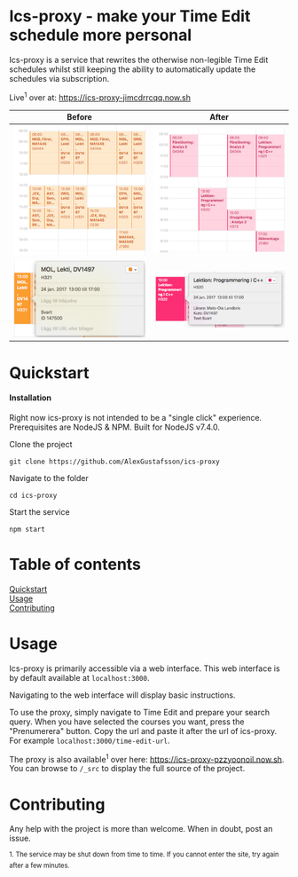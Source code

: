 Ics-proxy - make your Time Edit schedule more personal
======

Ics-proxy is a service that rewrites the otherwise non-legible Time Edit schedules whilst still keeping the ability to automatically update the schedules via subscription.

Live<sup>1</sup> over at: https://ics-proxy-jimcdrrcqq.now.sh

[before]: https://github.com/AlexGustafsson/ics-proxy/raw/master/assets/before.png "Before"

[after]: https://github.com/AlexGustafsson/ics-proxy/raw/master/assets/after.png "After"

[before-detail]: https://github.com/AlexGustafsson/ics-proxy/raw/master/assets/before-detail.png "Before detail"

[after-detail]: https://github.com/AlexGustafsson/ics-proxy/raw/master/assets/after-detail.png "After detail"

| Before        | After       |
| ------------- |-------------|
| ![Before][before] | ![After][after] |
| ![Before detail][before-detail] | ![After detail][after-detail] |

# Quickstart
<a name="quickstart"></a>


#### Installation
Right now ics-proxy is not intended to be a "single click" experience. Prerequisites are NodeJS & NPM. Built for NodeJS v7.4.0.

Clone the project
```
git clone https://github.com/AlexGustafsson/ics-proxy
```
Navigate to the folder
```
cd ics-proxy
```
Start the service
```
npm start
```

# Table of contents

[Quickstart](#quickstart)<br/>
[Usage](#usage)<br/>
[Contributing](#contributing)

# Usage
<a name="usage"></a>
Ics-proxy is primarily accessible via a web interface. This web interface is by default available at `localhost:3000`.

Navigating to the web interface will display basic instructions.

To use the proxy, simply navigate to Time Edit and prepare your search query. When you have selected the courses you want, press the "Prenumerera" button. Copy the url and paste it after the url of ics-proxy. For example `localhost:3000/time-edit-url`.

The proxy is also available<sup>1</sup> over here: https://ics-proxy-pzzyoonoil.now.sh. You can browse to `/_src` to display the full source of the project.

# Contributing
<a name="contributing"></a>

Any help with the project is more than welcome. When in doubt, post an issue.

<sup>1. The service may be shut down from time to time. If you cannot enter the site, try again after a few minutes.</sup>

